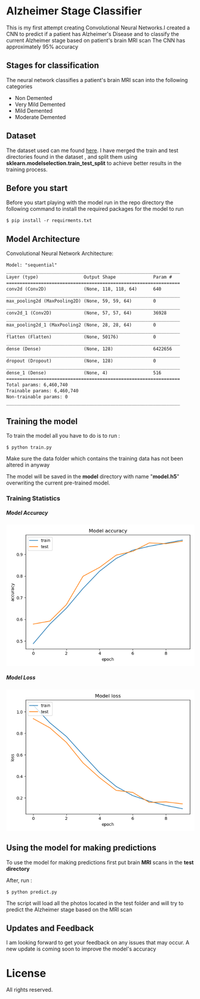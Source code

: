 # Alzheimer Stage Classifier

This is my first attempt creating  Convolutional Neural Networks.I created
a CNN to predict  if a patient has Alzheimer's Disease   and to classify the current Alzheimer stage based on patient's brain MRI scan
The CNN has approximately 95% accuracy 

## Stages for classification
The  neural network classifies a patient's brain MRI scan into the following categories
* Non   Demented
* Very Mild Demented
* Mild Demented
* Moderate Demented 

## Dataset
The dataset used can me found [here](https://www.kaggle.com/tourist55/alzheimers-dataset-4-class-of-images). I have merged
the train and test directories found in the dataset , and split them  using **sklearn.modelselection.train_test_split** to  achieve better results in the training process.
## Before you start
Before you start playing with the model run in the repo directory the following command to install the required packages 
for the model to run
```shell script
$ pip install -r requirments.txt
```
## Model Architecture 
Convolutional Neural Network Architecture: 
```shell script
Model: "sequential"
_________________________________________________________________
Layer (type)                 Output Shape              Param #   
=================================================================
conv2d (Conv2D)              (None, 118, 118, 64)      640       
_________________________________________________________________
max_pooling2d (MaxPooling2D) (None, 59, 59, 64)        0         
_________________________________________________________________
conv2d_1 (Conv2D)            (None, 57, 57, 64)        36928     
_________________________________________________________________
max_pooling2d_1 (MaxPooling2 (None, 28, 28, 64)        0         
_________________________________________________________________
flatten (Flatten)            (None, 50176)             0         
_________________________________________________________________
dense (Dense)                (None, 128)               6422656   
_________________________________________________________________
dropout (Dropout)            (None, 128)               0         
_________________________________________________________________
dense_1 (Dense)              (None, 4)                 516       
=================================================================
Total params: 6,460,740
Trainable params: 6,460,740
Non-trainable params: 0
_________________________________________________________________

```
## Training the model
To train the model  all you have to do is to run :
```
$ python train.py
```
Make sure the data folder which contains the training data  has not been altered in anyway
  
The model will be saved in the **model**  directory with name "**model.h5**" overwriting the current pre-trained model.
### Training Statistics
##### Model Accuracy 
![accuracy](/images/accuracy.png)

##### Model Loss

![loss](/images/loss.png)


## Using the model for making predictions
To use the model for making predictions first put  brain **MRI** scans in the **test directory**
  
After, run :
```shell script
$ python predict.py 
```
The script will load all the photos located in the test folder and will try to predict the Alzheimer stage based on the
MRI scan

## Updates and Feedback

I am looking forward to get your feedback on any issues that may occur.
A new update is coming soon to improve the model's accuracy

# License 
All rights reserved.